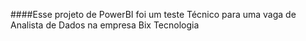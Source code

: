 ####Esse projeto de PowerBI foi um teste Técnico para uma vaga de Analista de Dados na empresa Bix Tecnologia
